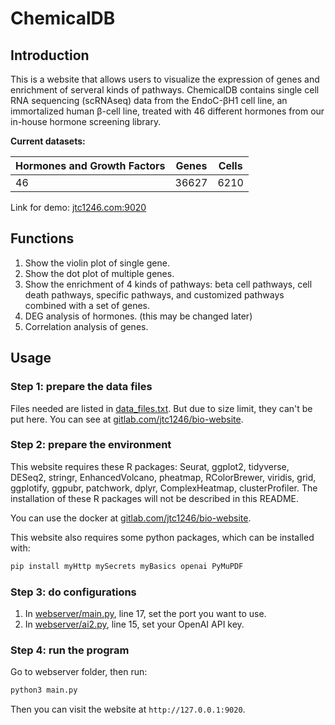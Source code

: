 # ChemicalDB

## Introduction

This is a website that allows users to visualize the expression of genes and enrichment of serveral kinds of pathways. ChemicalDB contains single cell RNA sequencing (scRNAseq) data from the EndoC-βH1 cell line, an immortalized human β-cell line, treated with 46 different hormones from our in-house hormone screening library.

**Current datasets:**

| Hormones and Growth Factors | Genes | Cells |
| --------------------------- | ----- | ----- |
| 46                          | 36627 | 6210  |

Link for demo: [jtc1246.com:9020](http://jtc1246.com:9020/)

## Functions

1. Show the violin plot of single gene.
2. Show the dot plot of multiple genes.
3. Show the enrichment of 4 kinds of pathways: beta cell pathways, cell death pathways, specific pathways, and customized pathways combined with a set of genes.
4. DEG analysis of hormones. (this may be changed later)
5. Correlation analysis of genes.

## Usage

### Step 1: prepare the data files

Files needed are listed in [data_files.txt](data_files.txt). But due to size limit, they can't be put here. You can see at [gitlab.com/jtc1246/bio-website](https://gitlab.com/jtc1246/bio-website).

### Step 2: prepare the environment

This website requires these R packages: Seurat, ggplot2, tidyverse, DESeq2, stringr, EnhancedVolcano, pheatmap, RColorBrewer, viridis, grid, ggplotify, ggpubr, patchwork, dplyr, ComplexHeatmap, clusterProfiler. The installation of these R packages will not be described in this README.

You can use the docker at [gitlab.com/jtc1246/bio-website](https://gitlab.com/jtc1246/bio-website).

This website also requires some python packages, which can be installed with:

```bash
pip install myHttp mySecrets myBasics openai PyMuPDF
```

### Step 3: do configurations

1. In [webserver/main.py](webserver/main.py), line 17, set the port you want to use.
2. In [webserver/ai2.py](webserver/ai2.py), line 15, set your OpenAI API key.

### Step 4: run the program

Go to webserver folder, then run:

```bash
python3 main.py
```

Then you can visit the website at `http://127.0.0.1:9020`.
